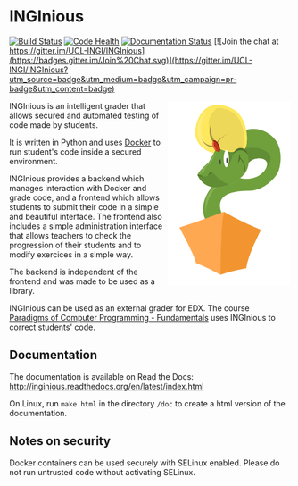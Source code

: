 INGInious
=========

[![Build Status](https://travis-ci.org/UCL-INGI/INGInious.svg?branch=master)](https://travis-ci.org/UCL-INGI/INGInious)
[![Code Health](https://landscape.io/github/UCL-INGI/INGInious/master/landscape.svg?style=flat)](https://landscape.io/github/UCL-INGI/INGInious/master)
[![Documentation Status](https://readthedocs.org/projects/inginious/badge/?version=latest)](https://readthedocs.org/projects/inginious/?badge=latest)
[![Join the chat at https://gitter.im/UCL-INGI/INGInious](https://badges.gitter.im/Join%20Chat.svg)](https://gitter.im/UCL-INGI/INGInious?utm_source=badge&utm_medium=badge&utm_campaign=pr-badge&utm_content=badge)

<img align="right" src="frontend/static/images/logo.png" alt="logo">

INGInious is an intelligent grader that allows secured and automated testing of code made by students.

It is written in Python and uses [Docker](https://www.docker.com/) to run student's code inside a secured environment.

INGInious provides a backend which manages interaction with Docker and grade code, and a frontend which allows students to submit their code in a simple and beautiful interface. The frontend also includes a simple administration interface that allows teachers to check the progression of their students and to modify exercices in a simple way.

The backend is independent of the frontend and was made to be used as a library.

INGInious can be used as an external grader for EDX. The course [Paradigms of Computer Programming - Fundamentals](https://www.edx.org/course/louvainx/louvainx-louv1-1x-paradigms-computer-2751) 
uses INGInious to correct students' code.

Documentation
-------------

The documentation is available on Read the Docs: http://inginious.readthedocs.org/en/latest/index.html

On Linux, run `make html` in the directory `/doc` to create a html version of the documentation.


Notes on security
-----------------

Docker containers can be used securely with SELinux enabled. Please do not run untrusted code without activating SELinux.
